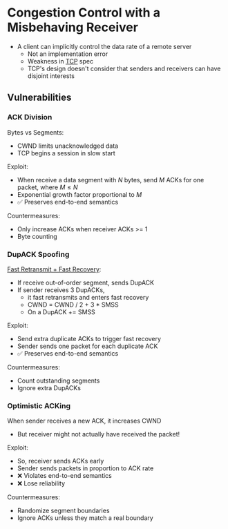 # Congestion Control with a Misbehaving Receiver

- A client can implicitly control the data rate of a remote server
	- Not an implementation error
	- Weakness in [TCP](TCP.md) spec
	- TCP's design doesn't consider that senders and receivers can have disjoint interests

## Vulnerabilities

### ACK Division

Bytes vs Segments:
- CWND limits unacknowledged data
- TCP begins a session in slow start

Exploit:
- When receive a data segment with $N$ bytes, send $M$ ACKs for one packet, where $M \leq N$
- Exponential growth factor proportional to $M$
- ✅ Preserves end-to-end semantics

Countermeasures:
- Only increase ACKs when receiver ACKs >= 1
- Byte counting

### DupACK Spoofing

[Fast Retransmit + Fast Recovery](Fast%20Retransmit%20+%20Fast%20Recovery.md):
- If receive out-of-order segment, sends DupACK
- If sender receives 3 DupACKs,
	- it fast retransmits and enters fast recovery
	- CWND = CWND / 2 + 3 \* SMSS
	- On a DupACK += SMSS

Exploit:
- Send extra duplicate ACKs to trigger fast recovery
- Sender sends one packet for each duplicate ACK
- ✅ Preserves end-to-end semantics

Countermeasures:
- Count outstanding segments
- Ignore extra DupACKs

### Optimistic ACKing

When sender receives a new ACK, it increases CWND
- But receiver might not actually have received the packet!

Exploit:
- So, receiver sends ACKs early
- Sender sends packets in proportion to ACK rate
- ❌ Violates end-to-end semantics
- ❌ Lose reliability

Countermeasures:
- Randomize segment boundaries
- Ignore ACKs unless they match a real boundary